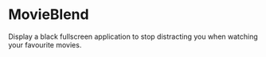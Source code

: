 # MovieBlend
Display a black fullscreen application to stop distracting you when watching your favourite movies.
